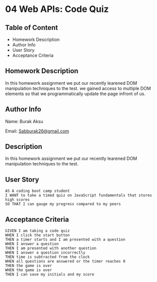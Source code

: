 # 04 Web APIs: Code Quiz

## Table of Content

- Homework Description
- Author Info
- User Story
- Acceptance Criteria

## Homework Description

In this homework assignment we put our recently learened DOM manipulation techniques to the test. we gained access to multiple DOM elements so that we programmatically update the page infront of us.

## Author Info

Name: Burak Aksu

Email: Sabburak26@gmail.com

## Description

In this homework assignment we put our recently learened DOM manipulation techniques to the test. 

## User Story

```
AS A coding boot camp student
I WANT to take a timed quiz on JavaScript fundamentals that stores high scores
SO THAT I can gauge my progress compared to my peers
```

## Acceptance Criteria

```
GIVEN I am taking a code quiz
WHEN I click the start button
THEN a timer starts and I am presented with a question
WHEN I answer a question
THEN I am presented with another question
WHEN I answer a question incorrectly
THEN time is subtracted from the clock
WHEN all questions are answered or the timer reaches 0
THEN the game is over
WHEN the game is over
THEN I can save my initials and my score
```

